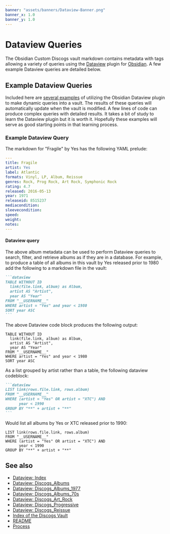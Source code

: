 ```yaml
---
banner: "assets/banners/Dataview-Banner.png"
banner_x: 1.0
banner_y: 1.0
---
```


# Dataview Queries

The Obsidian Custom Discogs vault markdown contains metadata with tags allowing a variety of queries using the [Dataview](https://blacksmithgu.github.io/obsidian-dataview/) plugin for [Obsidian](https://obsidian.md/). A few example Dataview queries are detailed below.

## Example Dataview Queries

Included here are [several examples](Dataviews/Dataviews.md) of utilizing the Obsidian Dataview plugin to make dynamic queries into a vault. The results of these queries will automatically update when the vault is modified. A few lines of code can produce complex queries with detailed results. It takes a bit of study to learn the Dataview plugin but it is worth it. Hopefully these examples will serve as good starting points in that learning process.

### Example Dataview Query

The markdown for "Fragile" by Yes has the following YAML prelude:

```yaml
---
title: Fragile
artist: Yes
label: Atlantic
formats: Vinyl, LP, Album, Reissue
genres: Rock, Prog Rock, Art Rock, Symphonic Rock
rating: 4.7
released: 2016-05-13
year: 1971
releaseid: 8515237
mediacondition: 
sleevecondition: 
speed: 
weight: 
notes: 
---
```

#### Dataview query

The above album metadata can be used to perform Dataview queries to search, filter, and retrieve albums as if they are in a database. For example, to produce a table of all albums in this vault by Yes released prior to 1980 add the following to a markdown file in the vault:

````markdown
```dataview
TABLE WITHOUT ID
  link(file.link, album) as Album,
  artist AS "Artist",
  year AS "Year"
FROM "__USERNAME__"
WHERE artist = "Yes" and year < 1980
SORT year ASC
```
````

The above Dataview code block produces the following output:

```dataview
TABLE WITHOUT ID
  link(file.link, album) as Album,
  artist AS "Artist",
  year AS "Year"
FROM "__USERNAME__"
WHERE artist = "Yes" and year < 1980
SORT year ASC
```

As a list grouped by artist rather than a table, the following dataview codeblock:

````markdown
```dataview
LIST link(rows.file.link, rows.album)
FROM "__USERNAME__"
WHERE (artist = "Yes" OR artist = "XTC") AND
      year < 1990
GROUP BY "**" + artist + "**"
```
````

Would list all albums by Yes or XTC released prior to 1990:

```dataview
LIST link(rows.file.link, rows.album)
FROM "__USERNAME__"
WHERE (artist = "Yes" OR artist = "XTC") AND
      year < 1990
GROUP BY "**" + artist + "**"
```

## See also

- [Dataview: Index](Dataviews/__USERNAME___Dataviews.md)
- [Dataview: Discogs_Albums](Dataviews/__USERNAME___Discogs_Albums.md)
- [Dataview: Discogs_Albums_1977](Dataviews/__USERNAME___Discogs_Albums_1977.md)
- [Dataview: Discogs_Albums_70s](Dataviews/__USERNAME___Discogs_Albums_70s.md)
- [Dataview: Discogs_Art_Rock](Dataviews/__USERNAME___Discogs_Art_Rock.md)
- [Dataview: Discogs_Progressive](Dataviews/__USERNAME___Discogs_Progressive.md)
- [Dataview: Discogs_Reissue](Dataviews/__USERNAME___Discogs_Reissue.md)
- [Index of the Discogs Vault](__USERNAME___Discogs_Index.md)
- [README](README.md)
- [Process](Process.md)

